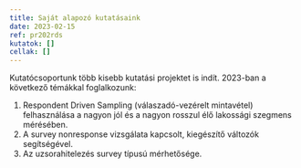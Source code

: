 ```yaml
---
title: Saját alapozó kutatásaink
date: 2023-02-15
ref: pr202rds
kutatok: []
cellak: []
---
```

Kutatócsoportunk több kisebb kutatási projektet is indít. 2023-ban a következő témákkal foglalkozunk: 

1. Respondent Driven Sampling (válaszadó-vezérelt mintavétel) felhasználása a nagyon jól és a nagyon rosszul élő lakossági szegmens mérésében. 
2. A survey nonresponse vizsgálata kapcsolt, kiegészítő változók segítségével. 
3. Az uzsorahitelezés survey típusú mérhetősége.